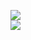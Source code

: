 [![](https://img.shields.io/badge/Made%20With-Github%20Spray-lightgrey.svg?style=for-the-badge&logo=github)](https://github.com/Annihil/github-spray#20841)  
[![](https://i.imgur.com/2DrTn0Z.gif)](https://github.com/Annihil/github-spray)